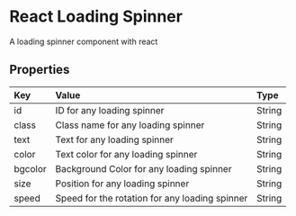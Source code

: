 # React Loading Spinner

A loading spinner component with react

## Properties

|Key|Value|Type|
|:--|:----|:---|
|id|ID for any loading spinner|String|
|class|Class name for any loading spinner|String|
|text|Text for any loading spinner|String|
|color|Text color for any loading spinner|String|
|bgcolor|Background Color for any loading spinner|String|
|size|Position for any loading spinner|String|
|speed|Speed for the rotation for any loading spinner|String|